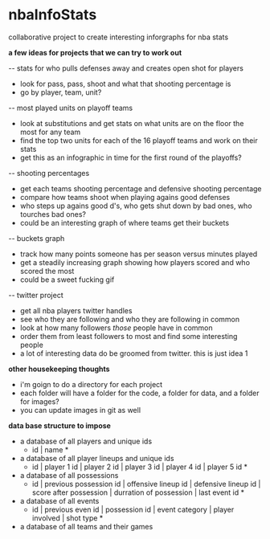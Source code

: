 nbaInfoStats
============

collaborative project to create interesting inforgraphs for nba stats

<b>a few ideas for projects that we can try to work out</b>

-- stats for who pulls defenses away and creates open shot for players
* look for pass, pass, shoot and what that shooting percentage is
* go by player, team, unit?

-- most played units on playoff teams
* look at substitutions and get stats on what units are on the floor the most for any team
* find the top two units for each of the 16 playoff teams and work on their stats
* get this as an infographic in time for the first round of the playoffs?

-- shooting percentages
* get each teams shooting percentage and defensive shooting percentage
* compare how teams shoot when playing agains good defenses
* who steps up agains good d's, who gets shut down by bad ones, who tourches bad ones?
* could be an interesting graph of where teams get their buckets

-- buckets graph
* track how many points someone has per season versus minutes played
* get a steadily increasing graph showing how players scored and who scored the most
* could be a sweet fucking gif

-- twitter project
* get all nba players twitter handles
* see who they are following and who they are following in common
* look at how many followers <i>those</i> people have in common
* order them from least followers to most and find some interesting people
* a lot of interesting data do be groomed from twitter.  this is just idea 1

<b>other housekeeping thoughts</b>

* i'm goign to do a directory for each project
* each folder will have a folder for the code, a folder for data, and a folder for images?
* you can update images in git as well

<b>data base structure to impose</b>

* a database of all players and unique ids
  * id | name *
* a database of all player lineups and unique ids
  * id | player 1 id | player 2 id | player 3 id | player 4 id | player 5 id *
* a database of all possessions
  * id | previous possession id | offensive lineup id | defensive lineup id | score after possession | durration of possession | last event id *
* a database of all events
  * id | previous even id | possession id | event category | player involved | shot type *
* a database of all teams and their games
